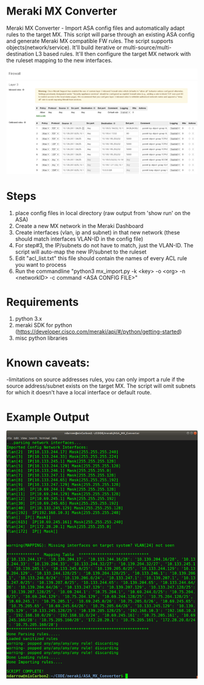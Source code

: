 # Meraki MX Converter
Meraki MX Converter - Import ASA config files and automatically adapt rules to the target MX. This script will parse through an existing ASA config and generate Meraki MX compatible FW rules. The script supports objects(network/service). It'll build iterative or multi-source/multi-destination L3 based rules. It'll then configure the target MX network with the ruleset mapping to the new interfaces.

![ASA RULES](images/ASA_MX_Rules.PNG)


# Steps
1. place config files in local directory (raw output from 'show run' on the ASA)
2. Create a new MX network in the Meraki Dashboard
3. Create interfaces (vlan, ip and subnet) in that new network (these should match interfaces VLAN-ID in the config file)
4. For step#3, the IP/subnets do not have to match, just the VLAN-ID. The script will auto-map the new IP/subnet to the ruleset
5. Edit "acl_list.txt" this file should contain the names of every ACL rule you want to process
5. Run the commandline "python3 mx_import.py -k \<key\> -o \<org\> -n \<networkID\> -c command \<ASA CONFIG FILE\>"

# Requirements
1. python 3.x
2. meraki SDK for python (https://developer.cisco.com/meraki/api/#/python/getting-started)
3. misc python libraries

# Known caveats:
-limitations on source addresses rules, you can only import a rule if the source address/subnet exists on the target MX. The script will omit subnets for which it doesn't have a local interface or default route.

# Example Output
![output](images/output.png)
